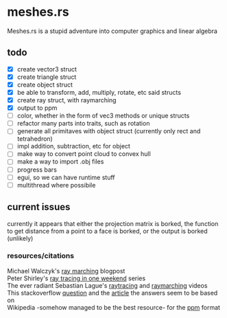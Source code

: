 # meshes.rs
Meshes.rs is a stupid adventure into computer graphics and linear algebra

## todo
- [x] create vector3 struct 
- [x] create triangle struct
- [x] create object struct
- [x] be able to transform, add, multiply, rotate, etc said structs 
- [x] create ray struct, with raymarching
- [x] output to ppm
- [ ] color, whether in the form of vec3 methods or unique structs
- [ ] refactor many parts into traits, such as rotation
- [ ] generate all primitaves with object struct (currently only rect and tetrahedron)
- [ ] impl addition, subtraction, etc for object
- [ ] make way to convert point cloud to convex hull
- [ ] make a way to import .obj files
- [ ] progress bars
- [ ] egui, so we can have runtime stuff
- [ ] multithread where possibile

## current issues
currently it appears that either the projection matrix is borked, the function to 
get distance from a point to a face is borked, or the output is borked (unlikely)

### resources/citations
Michael Walczyk's [ray marching](https://michaelwalczyk.com/blog-ray-marching.html) blogpost <br />
Peter Shirley's [ray tracing in one weekend](https://raytracing.github.io/) series <br />
The ever radiant Sebastian Lague's [raytracing](https://www.youtube.com/watch?v=Qz0KTGYJtUk) and [raymarching](https://www.youtube.com/watch?v=Cp5WWtMoeKg) videos <br />
This stackoverflow [question](https://stackoverflow.com/questions/849211/shortest-distance-between-a-point-and-a-line-segment) and the [article](http://paulbourke.net/geometry/pointlineplane/) the answers seem to be based on <br />
Wikipedia -somehow managed to be the best resource- for the [ppm](https://en.wikipedia.org/wiki/Netpbm#PPM_example) format <br />

